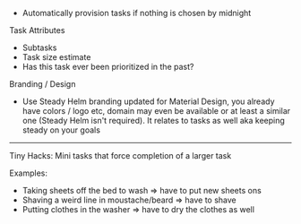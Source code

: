 - Automatically provision tasks if nothing is chosen by midnight

Task Attributes
- Subtasks
- Task size estimate
- Has this task ever been prioritized in the past?


Branding / Design
- Use Steady Helm branding updated for Material Design, you already have colors / logo etc, domain may even be available or at least a similar one (Steady Helm isn't required). It relates to tasks as well aka keeping steady on your goals

-----------------
Tiny Hacks: Mini tasks that force completion of a larger task

Examples:
- Taking sheets off the bed to wash => have to put new sheets ons
- Shaving a weird line in moustache/beard => have to shave
- Putting clothes in the washer => have to dry the clothes as well
